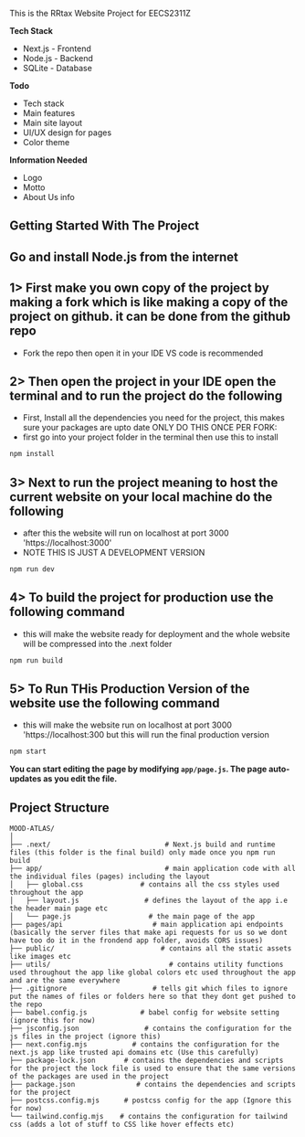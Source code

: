 This is the RRtax Website Project for EECS2311Z

**Tech Stack**
- Next.js - Frontend
- Node.js - Backend
- SQLite - Database

**Todo**
- Tech stack
- Main features
- Main site layout
- UI/UX design for pages
- Color theme

**Information Needed**
- Logo
- Motto
- About Us info

## Getting Started With The Project
## Go and install Node.js from the internet

## 1> First make you own copy of the project by making a fork which is like making a copy of the project on github. it can be done from the github repo
- Fork the repo then open it in your IDE VS code is recommended

## 2> Then open the project in your IDE open the terminal and to run the project do the following
- First, Install all the dependencies you need for the project, this makes sure your packages are upto date ONLY DO THIS ONCE PER FORK:
- first go into your project folder in the terminal then use this to install
```bash
npm install
```

## 3> Next to run the project meaning to host the current website on your local machine do the following
- after this the website will run on localhost at port 3000 'https://localhost:3000'
- NOTE THIS IS JUST A DEVELOPMENT VERSION
```bash
npm run dev
```

## 4> To build the project for production use the following command
- this will make the website ready for deployment and the whole website will be compressed into the .next folder
```bash
npm run build
```

## 5> To Run THis Production Version of the website use the following command
- this will make the website run on localhost at port 3000 'https://localhost:300 but this will run the final production version
```bash
npm start
```

**You can start editing the page by modifying `app/page.js`. The page auto-updates as you edit the file.**

## Project Structure
```
MOOD-ATLAS/
│
├── .next/                            # Next.js build and runtime files (this folder is the final build) only made once you npm run build
├── app/                              # main application code with all the individual files (pages) including the layout
│   ├── global.css              # contains all the css styles used throughout the app
│   ├── layout.js                # defines the layout of the app i.e the header main page etc 
│   └── page.js                   # the main page of the app
├── pages/api                      # main application api endpoints (basically the server files that make api requests for us so we dont have too do it in the frondend app folder, avoids CORS issues)
├── public/                          # contains all the static assets like images etc                
├── utils/                             # contains utility functions used throughout the app like global colors etc used throughout the app and are the same everywhere
├── .gitignore                     # tells git which files to ignore put the names of files or folders here so that they dont get pushed to the repo
├── babel.config.js             # babel config for website setting (ignore this for now)
├── jsconfig.json                # contains the configuration for the js files in the project (ignore this)
├── next.config.mjs           # contains the configuration for the next.js app like trusted api domains etc (Use this carefully)
├── package-lock.json       # contains the dependencies and scripts for the project the lock file is used to ensure that the same versions of the packages are used in the project
├── package.json               # contains the dependencies and scripts for the project 
├── postcss.config.mjs      # postcss config for the app (Ignore this for now)
└── tailwind.config.mjs    # contains the configuration for tailwind css (adds a lot of stuff to CSS like hover effects etc)
```
